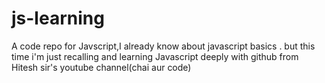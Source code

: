 # js-learning
A code repo for Javscript,I already know about javascript basics . but this time i'm just recalling and learning Javascript deeply with github from Hitesh sir's youtube channel(chai aur code)
